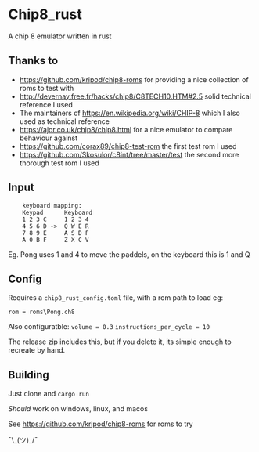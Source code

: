 # Chip8_rust

A chip 8 emulator written in rust

## Thanks to
- https://github.com/kripod/chip8-roms for providing a nice collection of roms to test with
- http://devernay.free.fr/hacks/chip8/C8TECH10.HTM#2.5 solid technical reference I used
- The maintainers of https://en.wikipedia.org/wiki/CHIP-8 which I also used as technical reference
- https://ajor.co.uk/chip8/chip8.html for a nice emulator to compare behaviour against
- https://github.com/corax89/chip8-test-rom the first test rom I used
- https://github.com/Skosulor/c8int/tree/master/test the second more thorough test rom I used

## Input
```
    keyboard mapping:
    Keypad      Keyboard
    1 2 3 C     1 2 3 4
    4 5 6 D ->  Q W E R
    7 8 9 E     A S D F
    A 0 B F     Z X C V
 ```
 Eg. Pong uses 1 and 4 to move the paddels, on the keyboard this is 1 and Q

## Config

Requires a `chip8_rust_config.toml` file, with a rom path to load eg:

`rom = roms\Pong.ch8`

Also configuratble:
`volume = 0.3`
`instructions_per_cycle = 10`

The release zip includes this, but if you delete it, its simple enough to recreate by hand.

## Building

Just clone and `cargo run`

*Should* work on windows, linux, and macos

See https://github.com/kripod/chip8-roms for roms to try

¯\\\_(ツ)_/¯

